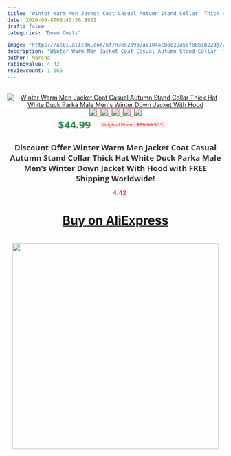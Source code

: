 ```yaml
---
title: "Winter Warm Men Jacket Coat Casual Autumn Stand Collar  Thick Hat White Duck Parka Male Men's Winter Down Jacket With Hood"
date: 2020-09-8T08:40:36.892Z
draft: false
categories: "Down Coats"

image: "https://ae01.alicdn.com/kf/H3652a9b7a5104ac88c29a55f80b1b22dj/Winter-Warm-Men-Jacket-Coat-Casual-Autumn-Stand-Collar-Thick-Hat-White-Duck-Parka-Male-Men.jpg"
description: "Winter Warm Men Jacket Coat Casual Autumn Stand Collar  Thick Hat White Duck Parka Male Men's Winter Down Jacket With Hood"
author: Marsha
ratingvalue: 4.42
reviewcount: 1.666
---
```

<br>
<div style="text-align: center;">
<a href="https://s.click.aliexpress.com/e/_9Io47F" target="_blank" rel="nofollow noopener noreferrer"><img alt="Winter Warm Men Jacket Coat Casual Autumn Stand Collar  Thick Hat White Duck Parka Male Men's Winter Down Jacket With Hood" class="magnifier-image" src="https://ae01.alicdn.com/kf/H3652a9b7a5104ac88c29a55f80b1b22dj/Winter-Warm-Men-Jacket-Coat-Casual-Autumn-Stand-Collar-Thick-Hat-White-Duck-Parka-Male-Men.jpg_640x640.jpg">
<br>
<img style="border:1px solid salmon" src="https://ae01.alicdn.com/kf/H3652a9b7a5104ac88c29a55f80b1b22dj/Winter-Warm-Men-Jacket-Coat-Casual-Autumn-Stand-Collar-Thick-Hat-White-Duck-Parka-Male-Men.jpg_120x120.jpg">&nbsp;&nbsp;<img style="border:1px solid salmon" src="https://ae01.alicdn.com/kf/Hf601be2c8f2f433d9c25ee5d050533c6E/Winter-Warm-Men-Jacket-Coat-Casual-Autumn-Stand-Collar-Thick-Hat-White-Duck-Parka-Male-Men.jpg_120x120.jpg">&nbsp;&nbsp;<img style="border:1px solid salmon" src="https://ae01.alicdn.com/kf/H557757ecdbba459cb2e40ef101c0e85aq/Winter-Warm-Men-Jacket-Coat-Casual-Autumn-Stand-Collar-Thick-Hat-White-Duck-Parka-Male-Men.jpg_120x120.jpg">&nbsp;&nbsp;<img style="border:1px solid salmon" src="_120x120.jpg">&nbsp;&nbsp;<img style="border:1px solid salmon" src="https://ae01.alicdn.com/kf/Hecf40f6f32f04170a7a456812f08331bv/Winter-Warm-Men-Jacket-Coat-Casual-Autumn-Stand-Collar-Thick-Hat-White-Duck-Parka-Male-Men.jpg_120x120.jpg"></a></div><br0>
<div style="text-align: center;"><span style="background-color: white; border: 0px; box-sizing: border-box; color: seagreen; display: inline-block; font-family: &quot;open sans&quot; , &quot;arial&quot; , &quot;helvetica&quot; , sans-serif , &quot;heiti&quot;; font-size: 24px; font-stretch: inherit; font-weight: 700; line-height: inherit; margin: 0px 10px 0px 0px; padding: 0px; vertical-align: middle;">$44.99 </span>
<span style="background: rgb(255 , 241 , 241); border-radius: 3px; border: 0px; box-sizing: border-box; color: #ff4747; display: inline-block; font-family: inherit; font-size: 12px; font-stretch: inherit; font-style: inherit; font-variant: inherit; font-weight: 600; line-height: inherit; margin: 0px; padding: 2px 5px; transform: scale(0.9); vertical-align: middle;">Original Price : <b style="text-decoration: line-through;">$89.99 </b> 50%&nbsp;&nbsp;</span></div>
<h1 style="color: #333333; display: inline-block; font-family: &quot;open sans&quot; , &quot;arial&quot; , &quot;helvetica&quot; , sans-serif , &quot;heiti&quot;; font-size: 18px; font-stretch: inherit; font-weight: 700; text-align: center;">Discount Offer Winter Warm Men Jacket Coat Casual Autumn Stand Collar  Thick Hat White Duck Parka Male Men's Winter Down Jacket With Hood with FREE Shipping Worldwide!</h1>
<div style="color: #ff4747; text-align: center;">
<img src="https://4.bp.blogspot.com/-M0ZcTcb-5uY/XleCXlxnR4I/AAAAAAAAAEc/OrjgMkXV1oMQFaCRZj5HQwOCBcu3w1FegCPcBGAYYCw/s1600/star.png" style="height: 15px;">&nbsp;<b>4.42</b></div>
<div class="button_cont" align="center"><a class="buynow_a" href="https://s.click.aliexpress.com/e/_9Io47F" target="_blank" rel="nofollow noopener noreferrer"><H1>Buy on AliExpress</H1></a></div><br>
<div class="separator" style="clear: both; text-align: center;">
<img src="https://lh3.googleusercontent.com/-pTy5HemUv9M/XlePHvY0dAI/AAAAAAAAAE4/0nX5iRUoIWY8eMW9Dpxeirr157OZliDIgCLcBGAsYHQ/s1600/badge.gif" width="480">
</div>
